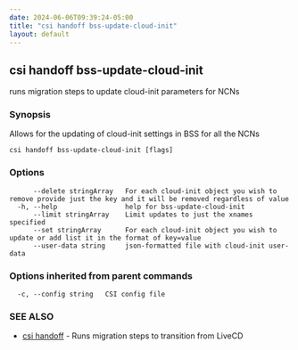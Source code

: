 ```yaml
---
date: 2024-06-06T09:39:24-05:00
title: "csi handoff bss-update-cloud-init"
layout: default
---
```

## csi handoff bss-update-cloud-init

runs migration steps to update cloud-init parameters for NCNs

### Synopsis

Allows for the updating of cloud-init settings in BSS for all the NCNs

```
csi handoff bss-update-cloud-init [flags]
```

### Options

```
      --delete stringArray   For each cloud-init object you wish to remove provide just the key and it will be removed regardless of value
  -h, --help                 help for bss-update-cloud-init
      --limit stringArray    Limit updates to just the xnames specified
      --set stringArray      For each cloud-init object you wish to update or add list it in the format of key=value
      --user-data string     json-formatted file with cloud-init user-data
```

### Options inherited from parent commands

```
  -c, --config string   CSI config file
```

### SEE ALSO

* [csi handoff](/commands/csi_handoff/)	 - Runs migration steps to transition from LiveCD

